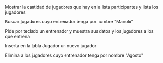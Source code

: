 Mostrar la cantidad de jugadores que hay en la lista participantes y lista los jugadores

Buscar jugadores cuyo entrenador tenga por nombre "Manolo"

Pide por teclado un entrenador y muestra sus datos y los jugadores a los que entrena

Inserta en la tabla Jugador un nuevo jugador

Elimina a los jugadores cuyo entrenador tenga por nombre "Agosto"

